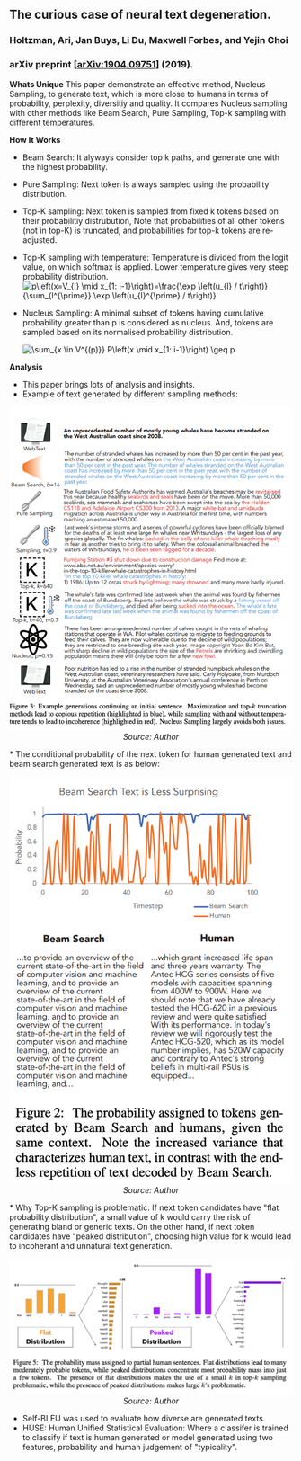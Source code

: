 ## The curious case of neural text degeneration.
### Holtzman, Ari, Jan Buys, Li Du, Maxwell Forbes, and Yejin Choi
### arXiv preprint [[arXiv:1904.09751](https://arxiv.org/pdf/1904.09751.pdf)] (2019).

**Whats Unique**
This paper demonstrate an effective method, Nucleus Sampling, to generate text, which is more close to humans in terms of probability, perplexity, diversitiy and quality. It compares Nucleus sampling with other methods like Beam Search, Pure Sampling, Top-k sampling with different temperatures. 


**How It Works**
* Beam Search: It alyways consider top k paths, and generate one with the highest probability.
* Pure Sampling: Next token is always sampled using the probability distribution.
* Top-K sampling: Next token is sampled from fixed k tokens based on their probabilitiy distrubution, Note that probabilities of all other tokens (not in top-K) is truncated, and probabilities for top-k tokens are re-adjusted.
* Top-K sampling with temperature: Temperature is divided from the logit value, on which softmax is applied. Lower temperature gives very steep probability distribution.
    <img src="https://i.upmath.me/svg/p%5Cleft(x%3DV_%7Bl%7D%20%5Cmid%20x_%7B1%3A%20i-1%7D%5Cright)%3D%5Cfrac%7B%5Cexp%20%5Cleft(u_%7Bl%7D%20%2F%20t%5Cright)%7D%7B%5Csum_%7Bl%5E%7B%5Cprime%7D%7D%20%5Cexp%20%5Cleft(u_%7Bl%7D%5E%7B%5Cprime%7D%20%2F%20t%5Cright)%7D" alt="p\left(x=V_{l} \mid x_{1: i-1}\right)=\frac{\exp \left(u_{l} / t\right)}{\sum_{l^{\prime}} \exp \left(u_{l}^{\prime} / t\right)}" />

* Nucleus Sampling: A minimal subset of tokens having cumulative probability greater than p is considered as nucleus. And, tokens are sampled based on its normalised probability distribution.

    <img src="https://i.upmath.me/svg/%5Csum_%7Bx%20%5Cin%20V%5E%7B(p)%7D%7D%20P%5Cleft(x%20%5Cmid%20x_%7B1%3A%20i-1%7D%5Cright)%20%5Cgeq%20p" alt="\sum_{x \in V^{(p)}} P\left(x \mid x_{1: i-1}\right) \geq p" />

**Analysis**
* This paper brings lots of analysis and insights.
* Example of text generated by different sampling methods:
<p align="center">
    <img width=600 src="images/nucleus_examples.png">
    <em>Source: Author</em>
    </p>
* The conditional probability of the next token for human generated text and beam search generated text is as below:
<p align="center">
    <img width=600 src="images/nucleus_beam_search.png">
    <em>Source: Author</em>
    </p>
* Why Top-K sampling is problematic. If next token candidates have "flat probability distribution", a small value of k would carry the risk of generating bland or generic texts. On the other hand, if next token candidates have "peaked distribution", choosing high value for k would lead to incoherant and unnatural text generation. 

<p align="center">
    <img width=600 src="images/nucleus_topk_next_token_pdf.png">
    <em>Source: Author</em>
    </p>

* Self-BLEU was used to evaluate how diverse are generated texts. 
* HUSE: Human Unified Statistical Evaluation: Where a classifer is trained to classify if text is human generated or model generated using two features, probability and human judgement of "typicality". 